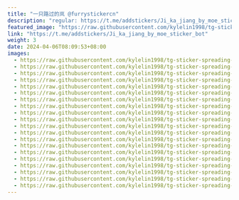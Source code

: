```yaml
---
title: "一只路过的岚 @furrystickercn"
description: "regular: https://t.me/addstickers/Ji_ka_jiang_by_moe_sticker_bot"
featured_image: "https://raw.githubusercontent.com/kylelin1998/tg-sticker-spreading-worldwide-images/main/img/a94b8847-bd23-4226-898c-ec49c60c1435.jpg"
link: "https://t.me/addstickers/Ji_ka_jiang_by_moe_sticker_bot"
weight: 3
date: 2024-04-06T08:09:53+08:00
images:
  - https://raw.githubusercontent.com/kylelin1998/tg-sticker-spreading-worldwide-images/main/img/a94b8847-bd23-4226-898c-ec49c60c1435.jpg
  - https://raw.githubusercontent.com/kylelin1998/tg-sticker-spreading-worldwide-images/main/img/ab13dd72-ca6e-4e09-b8ec-565b4a8dfa17.jpg
  - https://raw.githubusercontent.com/kylelin1998/tg-sticker-spreading-worldwide-images/main/img/77373e74-f28a-4520-92b9-99369508597a.jpg
  - https://raw.githubusercontent.com/kylelin1998/tg-sticker-spreading-worldwide-images/main/img/9fdb5c07-f13b-4221-9fa1-0fe3b7d26beb.jpg
  - https://raw.githubusercontent.com/kylelin1998/tg-sticker-spreading-worldwide-images/main/img/02c3d29d-a06a-4160-a817-91b5bc37636e.jpg
  - https://raw.githubusercontent.com/kylelin1998/tg-sticker-spreading-worldwide-images/main/img/762f995f-b2ef-48eb-a219-980d17f85e85.jpg
  - https://raw.githubusercontent.com/kylelin1998/tg-sticker-spreading-worldwide-images/main/img/494af202-1344-472b-8cdd-aed67f413570.jpg
  - https://raw.githubusercontent.com/kylelin1998/tg-sticker-spreading-worldwide-images/main/img/def6401a-bca4-4a5c-8a97-ee28f5b82ac7.jpg
  - https://raw.githubusercontent.com/kylelin1998/tg-sticker-spreading-worldwide-images/main/img/a0033caa-974b-4348-b60c-1dd61de1a190.jpg
  - https://raw.githubusercontent.com/kylelin1998/tg-sticker-spreading-worldwide-images/main/img/77e1a9a2-7a02-42af-81e5-b887d4e590df.jpg
  - https://raw.githubusercontent.com/kylelin1998/tg-sticker-spreading-worldwide-images/main/img/f396abd2-8652-4b77-b8f4-35ab59ac3569.jpg
  - https://raw.githubusercontent.com/kylelin1998/tg-sticker-spreading-worldwide-images/main/img/2013058e-48c7-4404-9854-3c86bd739a01.jpg
  - https://raw.githubusercontent.com/kylelin1998/tg-sticker-spreading-worldwide-images/main/img/4c07abf8-2dc7-4d5f-b0ff-8499bf95ffb0.jpg
  - https://raw.githubusercontent.com/kylelin1998/tg-sticker-spreading-worldwide-images/main/img/adba209e-64a8-45d7-8056-244978a167fb.jpg
  - https://raw.githubusercontent.com/kylelin1998/tg-sticker-spreading-worldwide-images/main/img/85c0c6e8-50e9-46b1-a562-3f74608af690.jpg
  - https://raw.githubusercontent.com/kylelin1998/tg-sticker-spreading-worldwide-images/main/img/a51a1b5b-3a52-4d12-be67-cd7788d4e710.jpg
  - https://raw.githubusercontent.com/kylelin1998/tg-sticker-spreading-worldwide-images/main/img/b1085a76-3508-4c2f-b9ee-2117a80b919e.jpg
  - https://raw.githubusercontent.com/kylelin1998/tg-sticker-spreading-worldwide-images/main/img/99c5b146-1333-4f56-8290-365978da3f60.jpg
  - https://raw.githubusercontent.com/kylelin1998/tg-sticker-spreading-worldwide-images/main/img/6d5e8b88-cbd8-408c-938a-954caec55a71.jpg
  - https://raw.githubusercontent.com/kylelin1998/tg-sticker-spreading-worldwide-images/main/img/7cff70e1-de03-4e60-b014-a64aa309d9c5.jpg
---
```

